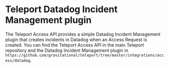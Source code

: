 # Teleport Datadog Incident Management plugin

The Teleport Access API provides a simple Datadog Incident Management plugin that
creates incidents in Datadog when an Access Request is created. You can find the
Teleport Access API in the main Teleport repository and the Datadog Incident
Management plugin in `https://github.com/gravitational/teleport/tree/master/integrations/access/datadog`.

